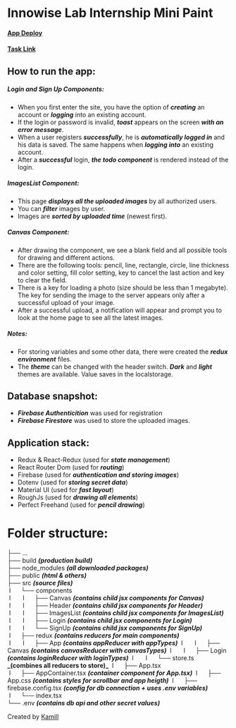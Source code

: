 # Innowise Lab Internship Mini Paint

#### [App Deploy](https://amgod1.github.io/Innowise-Lab-Internship-Mini-paint/)

#### [Task Link]()

## How to run the app:

##### Login and Sign Up Components:

- When you first enter the site, you have the option of **_creating_** an account or **_logging_** into an existing account.
- If the login or password is invalid, **_toast_** appears on the screen **_with an error message_**.
- When a user registers **_successfully_**, he is **_automatically logged in_** and his data is saved. The same happens when **_logging into_** an existing account.
- After a **_successful_** login, **_the todo component_** is rendered instead of the login.

##### ImagesList Component:

- This page **_displays all the uploaded images_** by all authorized users.
- You can **_filter_** images by user.
- Images are **_sorted by uploaded time_** (newest first).

##### Canvas Component:

- After drawing the component, we see a blank field and all possible tools for drawing and different actions.
- There are the following tools: pencil, line, rectangle, circle, line thickness and color setting, fill color setting, key to cancel the last action and key to clear the field.
- There is a key for loading a photo (size should be less than 1 megabyte). The key for sending the image to the server appears only after a successful upload of your image.
- After a successful upload, a notification will appear and prompt you to look at the home page to see all the latest images.

##### Notes:

- For storing variables and some other data, there were created the **_redux environment_** files.
- The **_theme_** can be changed with the header switch. **_Dark_** and **_light_** themes are available. Value saves in the localstorage.

## Database snapshot:

- **_Firebase Authenticition_** was used for registration
- **_Firebase Firestore_** was used to store the uploaded images.

## Application stack:

- Redux & React-Redux (used for **_state management_**)
- React Router Dom (used for **_routing_**)
- Firebase (used for **_authentication and storing images_**)
- Dotenv (used for **_storing secret data_**)
- Material UI (used for **_fast layout_**)
- RoughJs (used for **_drawing all elements_**)
- Perfect Freehand (used for **_pencil drawing_**)

# Folder structure:

├── ...  
├── build **_(production build)_**  
├── node_modules **_(all downloaded packages)_**  
├── public **_(html & others)_**  
├── src **_(source files)_**  
 l      └── components  
 l       l      ├── Canvas **_(contains child jsx components for Canvas)_**  
 l       l      ├── Header **_(contains child jsx components for Header)_**  
 l       l      ├── ImagesList **_(contains child jsx components for ImagesList)_**  
 l       l      ├── Login **_(contains child jsx components for Login)_**  
 l       l      └── SignUp **_(contains child jsx components for SignUp)_**  
 l      ├── redux **_(contains reducers for main components)_**  
 l       l      ├── App **_(contains appReducer with appTypes)_**
 l       l      ├── Canvas **_(contains canvasReducer with canvasTypes)_**
 l       l      ├── Login **_(contains loginReducer with loginTypes)_**
 l       l      └── store.ts **_(combines all reducers to store)\_**
 l      ├── App.tsx  
 l      ├── AppContainer.tsx **_(container component for App.tsx)_**
 l      ├── App.css **_(contains styles for scrollbar and app heigth)_**
 l      ├── firebase.config.tsx **_(config for db connection + uses .env variables)_**  
 l      └── index.tsx  
└── .env **_(contains db api and other secret values)_**

Created by [Kamill](https://github.com/amgod1)
